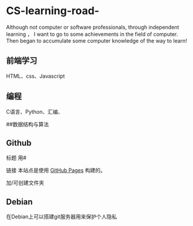 # CS-learning-road-

Although not computer or software professionals, through independent learning ， I want to go to some achievements in the field of computer.
Then began to accumulate some computer knowledge of the way to learn!

## 前端学习 
HTML、css、Javascript


## 编程
C语言、Python、汇编、

##数据结构与算法

## Github
标题  用#

链接  本站点是使用 [GitHub Pages](https://pages.github.com/) 构建的。

加/可创建文件夹

## Debian
在Debian上可以搭建git服务器用来保护个人隐私

